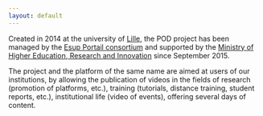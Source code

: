 ```yaml
---
layout: default
---
```


Created in 2014 at the university of [Lille](https://www.univ-lille.fr/),
the POD project has been managed by the
[Esup Portail consortium](https://www.esup-portail.org/)
and supported by the [Ministry of Higher Education, Research and Innovation](http://www.enseignementsup-recherche.gouv.fr/)
since September 2015.

The project and the platform of the same name are aimed at users of our institutions,
by allowing the publication of videos in the fields of research
(promotion of platforms, etc.), training (tutorials, distance training, student reports, etc.),
institutional life (video of events), offering several days of content.
